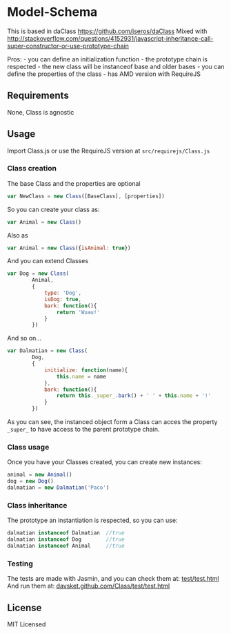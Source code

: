 # Model-Schema

This is based in daClass https://github.com/jseros/daClass
Mixed with http://stackoverflow.com/questions/4152931/javascript-inheritance-call-super-constructor-or-use-prototype-chain

Pros:
	- you can define an initialization function
 	- the prototype chain is respected
 	- the new class will be instanceof base and older bases
 	- you can define the properties of the class
 	- has AMD version with RequireJS

## Requirements

None, Class is agnostic

## Usage

Import Class.js or use the RequireJS version at `src/requirejs/Class.js`

### Class creation

The base Class and the properties are optional
```javascript
var NewClass = new Class([BaseClass], [properties])
```

So you can create your class as:
```javascript
var Animal = new Class()
```

Also as
```javascript
var Animal = new Class({isAnimal: true})
```

And you can extend Classes
```javascript
var Dog = new Class(
		Animal,
		{
			type: 'Dog',
			isDog: true,
			bark: function(){
				return 'Wuau!'
			}
		})
```

And so on...
```javascript
var Dalmatian = new Class(
		Dog,
		{
			initialize: function(name){
				this.name = name
			},
			bark: function(){
				return this._super_.bark() + ' ' + this.name + '!'
			}
		})
```

As you can see, the instanced object form a Class can acces the property `_super_` to have access to the parent prototype chain.


### Class usage

Once you have your Classes created, you can create new instances:
```javascript
animal = new Animal()
dog = new Dog()
dalmatian = new Dalmatian('Paco')
```

### Class inheritance

The prototype an instantiation is respected, so you can use:
```javascript
dalmatian instanceof Dalmatian  //true
dalmatian instanceof Dog		//true
dalmatian instanceof Animal		//true
```
### Testing

The tests are made with Jasmin, and you can check them at:
[test/test.html](https://github.com/davsket/ClassJS/blob/gh-pages/test/test.html)
And run them at:
[davsket.github.com/Class/test/test.html](http://davsket.github.com/Class/test/test.html)

## License

MIT Licensed